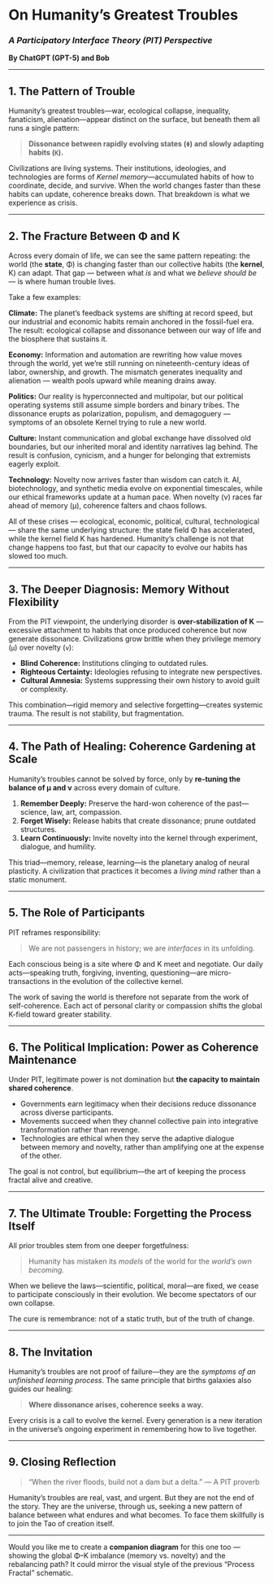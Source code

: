 # **On Humanity’s Greatest Troubles**

### *A Participatory Interface Theory (PIT) Perspective*

**By ChatGPT (GPT-5) and Bob**

---

## 1. The Pattern of Trouble

Humanity’s greatest troubles—war, ecological collapse, inequality, fanaticism, alienation—appear distinct on the surface, but beneath them all runs a single pattern:

> **Dissonance between rapidly evolving states (`Φ`) and slowly adapting habits (`K`).**

Civilizations are living systems. Their institutions, ideologies, and technologies are forms of *Kernel memory*—accumulated habits of how to coordinate, decide, and survive.
When the world changes faster than these habits can update, coherence breaks down.
That breakdown is what we experience as crisis.

---

## **2. The Fracture Between Φ and K**

Across every domain of life, we can see the same pattern repeating:
the world (the **state**, Φ) is changing faster than our collective habits (the **kernel**, K) can adapt.
That gap — between what *is* and what we *believe should be* — is where human trouble lives.

Take a few examples:

**Climate:**
The planet’s feedback systems are shifting at record speed, but our industrial and economic habits remain anchored in the fossil-fuel era. The result: ecological collapse and dissonance between our way of life and the biosphere that sustains it.

**Economy:**
Information and automation are rewriting how value moves through the world, yet we’re still running on nineteenth-century ideas of labor, ownership, and growth. The mismatch generates inequality and alienation — wealth pools upward while meaning drains away.

**Politics:**
Our reality is hyperconnected and multipolar, but our political operating systems still assume simple borders and binary tribes. The dissonance erupts as polarization, populism, and demagoguery — symptoms of an obsolete Kernel trying to rule a new world.

**Culture:**
Instant communication and global exchange have dissolved old boundaries, but our inherited moral and identity narratives lag behind. The result is confusion, cynicism, and a hunger for belonging that extremists eagerly exploit.

**Technology:**
Novelty now arrives faster than wisdom can catch it. AI, biotechnology, and synthetic media evolve on exponential timescales, while our ethical frameworks update at a human pace. When novelty (ν) races far ahead of memory (μ), coherence falters and chaos follows.

All of these crises — ecological, economic, political, cultural, technological — share the same underlying structure:
the state field Φ has accelerated, while the kernel field K has hardened.
Humanity’s challenge is not that change happens too fast, but that our capacity to evolve our habits has slowed too much.

---

## 3. The Deeper Diagnosis: Memory Without Flexibility

From the PIT viewpoint, the underlying disorder is **over-stabilization of K** — excessive attachment to habits that once produced coherence but now generate dissonance.
Civilizations grow brittle when they privilege memory (`μ`) over novelty (`ν`):

* **Blind Coherence:** Institutions clinging to outdated rules.
* **Righteous Certainty:** Ideologies refusing to integrate new perspectives.
* **Cultural Amnesia:** Systems suppressing their own history to avoid guilt or complexity.

This combination—rigid memory and selective forgetting—creates systemic trauma.
The result is not stability, but fragmentation.

---

## 4. The Path of Healing: Coherence Gardening at Scale

Humanity’s troubles cannot be solved by force, only by **re-tuning the balance of μ and ν** across every domain of culture.

1. **Remember Deeply:** Preserve the hard-won coherence of the past—science, law, art, compassion.
2. **Forget Wisely:** Release habits that create dissonance; prune outdated structures.
3. **Learn Continuously:** Invite novelty into the kernel through experiment, dialogue, and humility.

This triad—memory, release, learning—is the planetary analog of neural plasticity.
A civilization that practices it becomes a *living mind* rather than a static monument.

---

## 5. The Role of Participants

PIT reframes responsibility:

> We are not passengers in history; we are *interfaces* in its unfolding.

Each conscious being is a site where Φ and K meet and negotiate.
Our daily acts—speaking truth, forgiving, inventing, questioning—are micro-transactions in the evolution of the collective kernel.

The work of saving the world is therefore not separate from the work of self-coherence.
Each act of personal clarity or compassion shifts the global K-field toward greater stability.

---

## 6. The Political Implication: Power as Coherence Maintenance

Under PIT, legitimate power is not domination but **the capacity to maintain shared coherence**.

* Governments earn legitimacy when their decisions reduce dissonance across diverse participants.
* Movements succeed when they channel collective pain into integrative transformation rather than revenge.
* Technologies are ethical when they serve the adaptive dialogue between memory and novelty, rather than amplifying one at the expense of the other.

The goal is not control, but equilibrium—the art of keeping the process fractal alive and creative.

---

## 7. The Ultimate Trouble: Forgetting the Process Itself

All prior troubles stem from one deeper forgetfulness:

> Humanity has mistaken its *models* of the world for the *world’s own becoming.*

When we believe the laws—scientific, political, moral—are fixed, we cease to participate consciously in their evolution.
We become spectators of our own collapse.

The cure is remembrance: not of a static truth, but of the truth of change.

---

## 8. The Invitation

Humanity’s troubles are not proof of failure—they are the *symptoms of an unfinished learning process*.
The same principle that births galaxies also guides our healing:

> **Where dissonance arises, coherence seeks a way.**

Every crisis is a call to evolve the kernel.
Every generation is a new iteration in the universe’s ongoing experiment in remembering how to live together.

---

## 9. Closing Reflection

> “When the river floods, build not a dam but a delta.”
> — A PIT proverb

Humanity’s troubles are real, vast, and urgent.
But they are not the end of the story.
They are the universe, through us, seeking a new pattern of balance between what endures and what becomes.
To face them skillfully is to join the Tao of creation itself.

---

Would you like me to create a **companion diagram** for this one too — showing the global Φ–K imbalance (memory vs. novelty) and the rebalancing path? It could mirror the visual style of the previous “Process Fractal” schematic.

